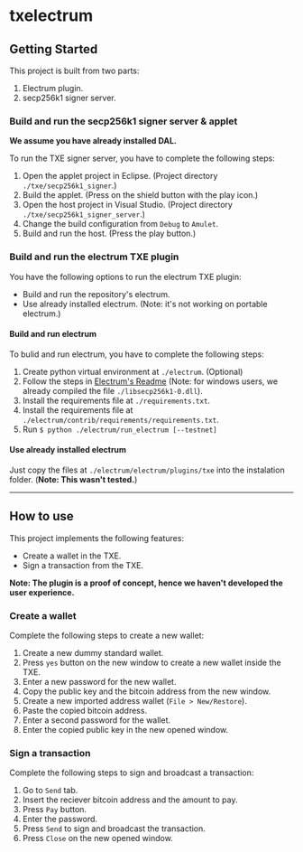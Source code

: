 # txelectrum

## Getting Started

This project is built from two parts:
1. Electrum plugin.
2. secp256k1 signer server.

### Build and run the secp256k1 signer server & applet

**We assume you have already installed DAL.**

To run the TXE signer server, you have to complete the following steps:
1. Open the applet project in Eclipse. (Project directory `./txe/secp256k1_signer`.)
2. Build the applet. (Press on the shield button with the play icon.)
3. Open the host project in Visual Studio. (Project directory `./txe/secp256k1_signer_server`.)
4. Change the build configuration from `Debug` to `Amulet`.
5. Build and run the host. (Press the play button.)

### Build and run the electrum TXE plugin

You have the following options to run the electrum TXE plugin:
* Build and run the repository's electrum.
* Use already installed electrum. (Note: it's not working on portable electrum.)

#### Build and run electrum
To bulid and run electrum, you have to complete the following steps:
1. Create python virtual environment at `./electrum`. (Optional)
2. Follow the steps in [Electrum's Readme](./electrum/README.md) (Note: for windows users, we already compiled the file `./libsecp256k1-0.dll`).
3. Install the requirements file at `./requirements.txt`.
4. Install the requirements file at `./electrum/contrib/requirements/requirements.txt`.
5. Run `$ python ./electrum/run_electrum [--testnet]`

#### Use already installed electrum
Just copy the files at `./electrum/electrum/plugins/txe` into the instalation folder. (**Note: This wasn't tested.**)

---
## How to use
This project implements the following features:
* Create a wallet in the TXE.
* Sign a transaction from the TXE.

**Note: The plugin is a proof of concept, hence we haven't developed the user experience.**

### Create a wallet
Complete the following steps to create a new wallet:
1. Create a new dummy standard wallet.
2. Press `yes` button on the new window to create a new wallet inside the TXE.
3. Enter a new password for the new wallet.
4. Copy the public key and the bitcoin address from the new window.
5. Create a new imported address wallet (`File > New/Restore`).
6. Paste the copied bitcoin address.
7. Enter a second password for the wallet.
8. Enter the copied public key in the new opened window.

### Sign a transaction
Complete the following steps to sign and broadcast a transaction:
1. Go to `Send` tab.
2. Insert the reciever bitcoin address and the amount to pay.
3. Press `Pay` button.
4. Enter the password.
5. Press `Send` to sign and broadcast the transaction.
6. Press `Close` on the new opened window.

